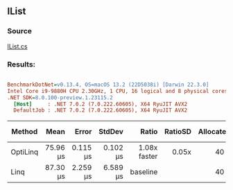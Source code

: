 ﻿## IList

### Source
[IList.cs](../../src/StructLinq.Benchmark/IList.cs)

### Results:
``` ini

BenchmarkDotNet=v0.13.4, OS=macOS 13.2 (22D5038i) [Darwin 22.3.0]
Intel Core i9-9880H CPU 2.30GHz, 1 CPU, 16 logical and 8 physical cores
.NET SDK=8.0.100-preview.1.23115.2
  [Host]     : .NET 7.0.2 (7.0.222.60605), X64 RyuJIT AVX2
  DefaultJob : .NET 7.0.2 (7.0.222.60605), X64 RyuJIT AVX2


```
|   Method |     Mean |    Error |   StdDev |        Ratio | RatioSD | Allocated | Alloc Ratio |
|--------- |---------:|---------:|---------:|-------------:|--------:|----------:|------------:|
| OptiLinq | 75.96 μs | 0.115 μs | 0.102 μs | 1.08x faster |   0.05x |      40 B |  1.00x more |
|     Linq | 87.30 μs | 2.259 μs | 6.589 μs |     baseline |         |      40 B |             |
